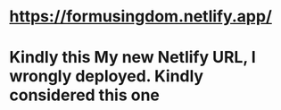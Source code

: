 # https://formusingdom.netlify.app/

# Kindly this My new Netlify URL, I wrongly deployed. Kindly considered this one
